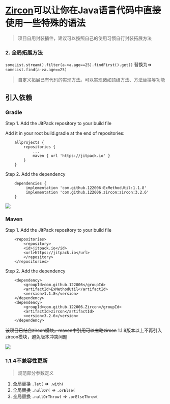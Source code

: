 # [Zircon](https://github.com/122006/Zircon)可以让你在Java语言代码中直接使用一些特殊的语法

> 项目自用封装插件，建议可以按照自己的使用习惯自行封装拓展方法

### 2. 全局拓展方法

`someList.stream().filter(a->a.age==25).findFirst().get()`
替换为=>
`someList.find(a->a.age==25)`
> 自定义拓展已有代码的实现方法。可以实现诸如顶级方法、方法替换等功能

## 引入依赖

### Gradle

Step 1. Add the JitPack repository to your build file

Add it in your root build.gradle at the end of repositories:

````
	allprojects {
		repositories {
			...
			maven { url 'https://jitpack.io' }
		}
	}
````

Step 2. Add the dependency

````
    dependencies {
	     implementation 'com.github.122006:ExMethodUtil:1.1.8'
	     implementation 'com.github.122006.zircon:zircon:3.2.6'
	}
````

[![](https://jitpack.io/v/122006/ExMethodUtil.svg)](https://jitpack.io/#122006/ExMethodUtil)

### Maven

Step 1. Add the JitPack repository to your build file

````
    <repositories>
        <repository>
        <id>jitpack.io</id>
        <url>https://jitpack.io</url>
        </repository>
    </repositories>
````

Step 2. Add the dependency

````
	<dependency>
	    <groupId>com.github.122006</groupId>
	    <artifactId>ExMethodUtil</artifactId>
	    <version>1.1.8</version>
	</dependency>
	<dependency>
        <groupId>com.github.122006.Zircon</groupId>
        <artifactId>zircon</artifactId>
        <version>3.2.6</version>
    </dependency>
````

~~该项目已结合zircon模块，maven中引用可以省略zircon~~
1.1.8版本以上不再引入zircon模块，避免版本冲突问题

[![](https://jitpack.io/v/122006/ExMethodUtil.svg)](https://jitpack.io/#122006/ExMethodUtil)


### 1.1.4不兼容性更新
> 规范部分参数定义
1. 全局替换 `.let(`  =>  `.with(`
2. 全局替换 `.nullOr(`  =>  `.orElse(`
2. 全局替换 `.nullOrThrow(`  =>  `.orElseThrow(`